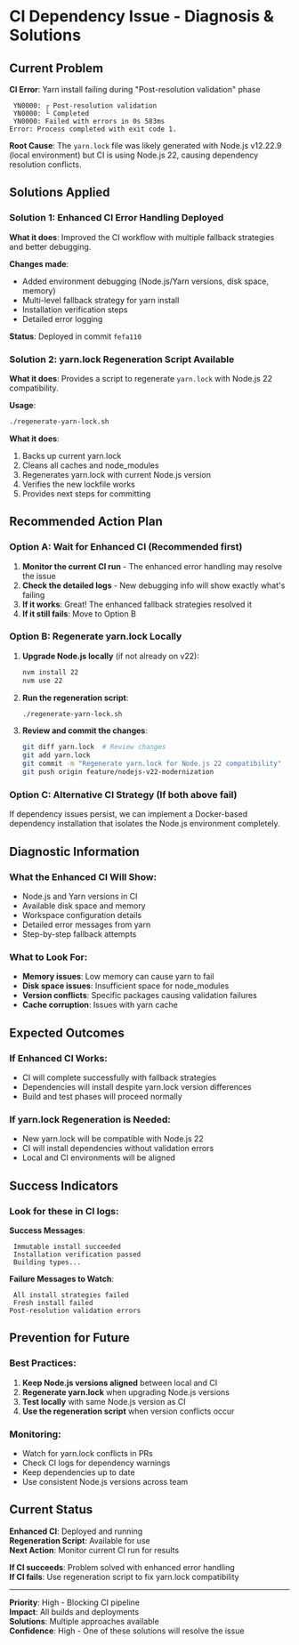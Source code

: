 #  CI Dependency Issue - Diagnosis & Solutions

##  Current Problem

**CI Error**: Yarn install failing during "Post-resolution validation" phase
```
 YN0000: ┌ Post-resolution validation
 YN0000: └ Completed
 YN0000: Failed with errors in 0s 583ms
Error: Process completed with exit code 1.
```

**Root Cause**: The `yarn.lock` file was likely generated with Node.js v12.22.9 (local environment) but CI is using Node.js 22, causing dependency resolution conflicts.

##  Solutions Applied

### **Solution 1: Enhanced CI Error Handling**  Deployed

**What it does**: Improved the CI workflow with multiple fallback strategies and better debugging.

**Changes made**:
- Added environment debugging (Node.js/Yarn versions, disk space, memory)
- Multi-level fallback strategy for yarn install
- Installation verification steps
- Detailed error logging

**Status**: Deployed in commit `fefa110`

### **Solution 2: yarn.lock Regeneration Script**  Available

**What it does**: Provides a script to regenerate `yarn.lock` with Node.js 22 compatibility.

**Usage**:
```bash
./regenerate-yarn-lock.sh
```

**What it does**:
1. Backs up current yarn.lock
2. Cleans all caches and node_modules
3. Regenerates yarn.lock with current Node.js version
4. Verifies the new lockfile works
5. Provides next steps for committing

##  Recommended Action Plan

### **Option A: Wait for Enhanced CI** (Recommended first)
1. **Monitor the current CI run** - The enhanced error handling may resolve the issue
2. **Check the detailed logs** - New debugging info will show exactly what's failing
3. **If it works**: Great! The enhanced fallback strategies resolved it
4. **If it still fails**: Move to Option B

### **Option B: Regenerate yarn.lock Locally**
1. **Upgrade Node.js locally** (if not already on v22):
   ```bash
   nvm install 22
   nvm use 22
   ```

2. **Run the regeneration script**:
   ```bash
   ./regenerate-yarn-lock.sh
   ```

3. **Review and commit the changes**:
   ```bash
   git diff yarn.lock  # Review changes
   git add yarn.lock
   git commit -m "Regenerate yarn.lock for Node.js 22 compatibility"
   git push origin feature/nodejs-v22-modernization
   ```

### **Option C: Alternative CI Strategy** (If both above fail)
If dependency issues persist, we can implement a Docker-based dependency installation that isolates the Node.js environment completely.

##  Diagnostic Information

### **What the Enhanced CI Will Show**:
- Node.js and Yarn versions in CI
- Available disk space and memory
- Workspace configuration details
- Detailed error messages from yarn
- Step-by-step fallback attempts

### **What to Look For**:
- **Memory issues**: Low memory can cause yarn to fail
- **Disk space issues**: Insufficient space for node_modules
- **Version conflicts**: Specific packages causing validation failures
- **Cache corruption**: Issues with yarn cache

##  Expected Outcomes

### **If Enhanced CI Works**:
-  CI will complete successfully with fallback strategies
-  Dependencies will install despite yarn.lock version differences
-  Build and test phases will proceed normally

### **If yarn.lock Regeneration is Needed**:
-  New yarn.lock will be compatible with Node.js 22
-  CI will install dependencies without validation errors
-  Local and CI environments will be aligned

##  Success Indicators

### **Look for these in CI logs**:
**Success Messages**:
```
 Immutable install succeeded
 Installation verification passed
 Building types...
```

**Failure Messages to Watch**:
```
 All install strategies failed
 Fresh install failed
Post-resolution validation errors
```

##  Prevention for Future

### **Best Practices**:
1. **Keep Node.js versions aligned** between local and CI
2. **Regenerate yarn.lock** when upgrading Node.js versions
3. **Test locally** with same Node.js version as CI
4. **Use the regeneration script** when version conflicts occur

### **Monitoring**:
- Watch for yarn.lock conflicts in PRs
- Check CI logs for dependency warnings
- Keep dependencies up to date
- Use consistent Node.js versions across team

##  Current Status

**Enhanced CI**:  Deployed and running  
**Regeneration Script**:  Available for use  
**Next Action**: Monitor current CI run for results  

**If CI succeeds**: Problem solved with enhanced error handling  
**If CI fails**: Use regeneration script to fix yarn.lock compatibility  

---

**Priority**: High - Blocking CI pipeline  
**Impact**: All builds and deployments  
**Solutions**: Multiple approaches available  
**Confidence**: High - One of these solutions will resolve the issue
